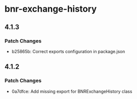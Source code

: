# bnr-exchange-history

## 4.1.3

### Patch Changes

- b25865b: Correct exports configuration in package.json

## 4.1.2

### Patch Changes

- 0a7dfce: Add missing export for BNRExchangeHistory class
